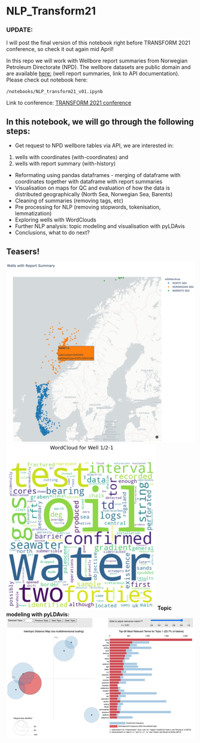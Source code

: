 # NLP_Transform21

### UPDATE: 
I will post the final version of this notebook right before TRANSFORM 2021 conference, so check it out again mid April!

In this repo we will work with Wellbore report summaries from Norwegian Petroleum Directorate (NPD). 
The wellbore datasets are public domain and are available [here:](https://hotell.difi.no/?dataset=npd/wellbore/with-history) (well report summaries, link to API documentation).</br>
Please check out notebook here:</br>
```
/notebooks/NLP_transform21_v01.ipynb
```
Link to conference: [TRANSFORM 2021 conference](https://softwareunderground.org/transform-2021)

## In this notebook, we will go through the following steps:
- Get request to NPD wellbore tables via API, we are interested in:
 1) wells with coordinates (with-coordinates) and 
 2) wells with report summary (with-history)
- Reformating using pandas dataframes - merging of dataframe with coordinates together with dataframe with report summaries
- Visualisation on maps for QC and evaluation of how the data is distributed geographically (North Sea, Norwegian Sea, Barents)
- Cleaning of summaries (removing tags, etc)
- Pre processing for NLP (removing stopwords, tokenisation, lemmatization)
- Exploring wells with WordClouds
- Further NLP analysis: topic modeling and visualisation with pyLDAvis
- Conclusions, what to do next?

## Teasers!
<img src="images/well_map_with_popup.jpg" width="750">
<img src="images/wordcloud_well_1_2-1.jpg" width="400">
<b>Topic modeling with pyLDAvis:</b><br>

<img src="images/topic_modeling_pyLDAvis.jpg" width="750">
